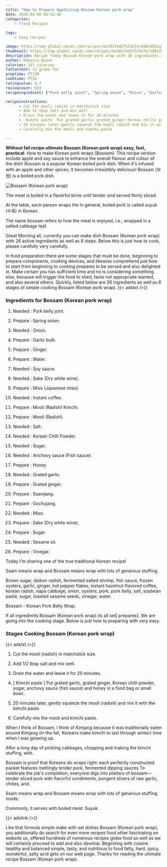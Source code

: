 ```yaml
---
title: "How to Prepare Appetizing Bossam Korean pork wrap"
date: 2020-04-08 04:43:46
categories:
    - Trend Recipes
    
tags:
    - Easy recipes

image: https://img-global.cpcdn.com/recipes/6a3817ed2f525e7e/680x482cq70/bossam-korean-pork-wrap-recipe-main-photo.jpg
thumbnail: https://img-global.cpcdn.com/recipes/6a3817ed2f525e7e/350x250cq70/bossam-korean-pork-wrap-recipe-main-photo.jpg
description: Recipe Yummy Bossam Korean pork wrap with 26 ingredients and 6 stages of easy cooking.
author: Rebecca Boone
calories: 167 calories
fatContent: 13 grams fat
preptime: PT13M
cooktime: PT1H
ratingvalue: 4.7
reviewcount: 693
recipeingredient: ["Pork belly joint", "Spring onion", "Onion", "Garlic bulb", "Ginger", "Water", "Soy sauce", "Sake Dry white wine", "Miso Japanese miso", "Instant coffee", "Mooli Radish Kimchi", "Mooli Radish", "Salt", "Korean Chilli Powder", "Sugar", "Anchovy sauce Fish sauce", "Honey", "Grated garlic", "Grated ginger", "Ssamjang", "Gochujang", "Miso", "Sake Dry white wine", "Sugar", "Sesame oil", "Vinegar"]

recipeinstructions: 
      - Cut the mooli radish in matchstick size 
      - Add 12 tbsp salt and mix well 
      - Drain the water and leave it for 20 minutes 
      -  Kimchi paste  Put grated garlic grated ginger Korean chilli powder sugar anchovy sauce fish sauce and honey in a food bag or small bowl 
      - 20 minutes later gently squeeze the mooli radish and mix it with the kimchi paste 
      - Carefully mix the mooli and kimchi paste

---
```




**Without fail recipe ultimate Bossam (Korean pork wrap) easy, fast, practical**. How to make Korean pork wraps (Bossam). This recipe version include apple and soy sauce to enhance the overall flavour and colour of the dish! Bossam is a popular Korean boiled pork dish. When it&#39;s infused with an apple and other spices, it becomes irresistibly delicious! Bossam (보쌈) is a boiled pork dish.


![Bossam (Korean pork wrap)](https://img-global.cpcdn.com/recipes/6a3817ed2f525e7e/680x482cq70/bossam-korean-pork-wrap-recipe-main-photo.jpg "Bossam (Korean pork wrap)")



The meat is boiled in a flavorful brine until tender and served thinly sliced.

At the table, each person wraps the In general, boiled pork is called suyuk (수육) in Korean.

The name bossam refers to how the meat is enjoyed, i.e., wrapped in a salted cabbage leaf.


Great Morning all, currently you can make dish Bossam (Korean pork wrap) with 26 active ingredients as well as 6 steps. Below this is just how to cook, please carefully very carefully.

In food preparation there are some stages that must be done, beginning to prepare components, cooking devices, and likewise comprehend just how to start from beginning to cooking prepares to be served and also delighted in. Make certain you has sufficient time and no is considering something else, because will trigger the food to shed, taste not appropriate wanted, and also several others. Quickly, listed below are 26 ingredients as well as 6 stages of simple cooking Bossam (Korean pork wrap).
{{< adstxt />}}

### Ingredients for Bossam (Korean pork wrap)


1. Needed  : Pork belly joint.

1. Prepare  : Spring onion.

1. Needed  : Onion.

1. Prepare  : Garlic bulb.

1. Prepare  : Ginger.

1. Prepare  : Water.

1. Needed  : Soy sauce.

1. Needed  : Sake (Dry white wine).

1. Prepare  : Miso (Japanese miso).

1. Needed  : Instant coffee.

1. Prepare  : Mooli (Radish) Kimchi.

1. Prepare  : Mooli (Radish).

1. Needed  : Salt.

1. Needed  : Korean Chilli Powder.

1. Needed  : Sugar.

1. Needed  : Anchovy sauce (Fish sauce).

1. Prepare  : Honey.

1. Needed  : Grated garlic.

1. Prepare  : Grated ginger.

1. Prepare  : Ssamjang.

1. Prepare  : Gochujang.

1. Needed  : Miso.

1. Prepare  : Sake (Dry white wine).

1. Prepare  : Sugar.

1. Needed  : Sesame oil.

1. Prepare  : Vinegar.


Today I&#39;m sharing one of the true traditional Korean recipe!

Ssam means wrap and Bossam means wrap with lots of generous stuffing.

Brown sugar, daikon radish, fermented salted shrimp, fish sauce, frozen oysters, garlic, ginger, hot pepper flakes, instant hazelnut-flavored coffee, korean radish, napa cabbage, onion, oysters, pork, pork belly, salt, soybean paste, sugar, toasted sesame seeds, vinegar, water.

Bossam - Korean Pork Belly Wrap.


If all ingredients Bossam (Korean pork wrap) its all set| prepares}, We are going into the cooking stage. Below is just how to preparing with very easy.

### Stages Cooking Bossam (Korean pork wrap)

{{< adstxt />}}


1. Cut the mooli (radish) in matchstick size.



1. Add 1/2 tbsp salt and mix well.



1. Drain the water and leave it for 20 minutes.



1. [ Kimchi paste ] Put grated garlic, grated ginger, Korean chilli powder, sugar, anchovy sauce (fish sauce) and honey in a food bag or small bowl..



1. 20 minutes later, gently squeeze the mooli (radish) and mix it with the kimchi paste.



1. Carefully mix the mooli and kimchi paste.




When I think of Bossam, I think of Kimjang because it was traditionally eaten around Kimjang (in the fall, Koreans make kimchi to last through winter) time when I was growing up.

After a long day of pickling cabbages, chopping and making the kimchi stuffing, with.

Bossam is proof that Koreans do wraps right: each perfectly constructed packet features meltingly tender pork, fermented dipping sauces To celebrate the job&#39;s completion, everyone digs into platters of bossam—tender sliced pork with flavorful condiments, pungent slivers of raw garlic, chilies, and.

Ssam means wrap and Bossam means wrap with lots of generous stuffing inside.

Commonly, it serves with boiled meat: Suyuk.


{{< adslink />}}

Like that formula simple make with set dishes Bossam (Korean pork wrap), you additionally do search for even more recipes food other fascinating on website us, offered hundreds of numerous recipes globe food as well as we will certainly proceed to add and also develop. Beginning with cuisine healthy and balanced simple, tasty, and nutritious to food fatty, hard, spicy, wonderful, salty acid gets on our web page. Thanks for reading the ultimate recipe Bossam (Korean pork wrap).

